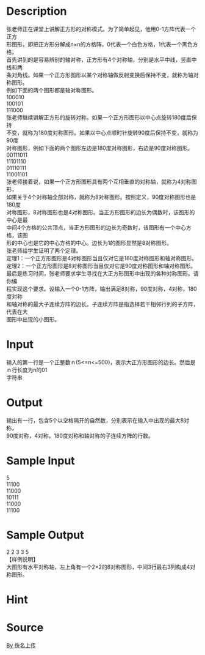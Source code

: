 
# Description

<div class="content"><p>张老师正在课堂上讲解正方形的对称模式。为了简单起见，他用0-1方阵代表一个正方<br/>
形图形，即把正方形分解成n×n的方格阵，0代表一个白色方格，1代表一个黑色方格。<br/>
首先讲到的是容易辨别的轴对称，正方形有4个对称轴，分别是水平中线，竖直中线和两<br/>
条对角线。如果一个正方形图形以某个对称轴做反射变换后保持不变，就称为轴对称图形。<br/>
例如下面的两个图形都是轴对称图形。<br/>
100010<br/>
100101<br/>
111000<br/>
张老师继续讲解正方形的旋转对称。如果一个正方形图形以中心点旋转180度后保持<br/>
不变，就称为180度对称图形。如果以中心点顺时针旋转90度后保持不变，就称为90度<br/>
对称图形，例如下面的两个图形左边是180度对称图形，右边是90度对称图形。<br/>
00111011<br/>
11101110<br/>
01110111<br/>
11001101<br/>
张老师接着说，如果一个正方形图形具有两个互相垂直的对称轴，就称为4对称图形，<br/>
如果关于4个对称轴全部对称，就称为8对称图形。按照定义，90度对称图形也是180度<br/>
对称图形，8对称图形也是4对称图形。当正方形图形的边长为偶数时，该图形的中心是最<br/>
中间4个方格的公共顶点，当正方形图形的边长为奇数时，该图形有一个中心方格，该图<br/>
形的中心也是它的中心方格的中心。边长为1的图形显然是8对称图形。<br/>
张老师给学生证明了两个定理。<br/>
定理1：一个正方形图形是4对称图形当且仅对它是180度对称图形和轴对称图形。<br/>
定理2：一个正方形图形是8对称图形当且仅对它是90度对称图形和轴对称图形。<br/>
最后是练习时间，张老师要求学生寻找在大正方形图形中出现的各种对称图形。请你编<br/>
程实现这个要求。设输入一个0-1方阵，输出满足8对称，90度对称，4对称，180度对称<br/>
和轴对称的最大子连续方阵的边长。子连续方阵是指选择若干相邻行列的子方阵，代表在大<br/>
图形中出现的小图形。</p></div>

# Input

<div class="content"><p>输入的第一行是一个正整数ｎ(5&lt;=n&lt;=500)，表示大正方形图形的边长。然后是ｎ行长度为n的01<br/>
字符串</p></div>

# Output

<div class="content"><p>输出有一行，包含5个以空格隔开的自然数，分别表示在输入中出现的最大8对称，<br/>
90度对称，4对称，180度对称和轴对称的子连续方阵的行数。</p></div>

# Sample Input

<div class="content"><span class="sampledata">5<br/>
11100<br/>
11000<br/>
10111<br/>
11000<br/>
11100</span></div>

# Sample Output

<div class="content"><span class="sampledata">2 2 3 3 5<br/>
【样例说明】<br/>
大图形有水平对称轴，左上角有一个2×2的8对称图形，中间3行最右3列构成4对<br/>
称图形。</span></div>

# Hint

<div class="content"><p></p></div>

# Source

<div class="content"><p><a href="problemset.php?search=By 佚名上传">By 佚名上传</a></p></div>

